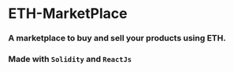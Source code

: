 # ETH-MarketPlace

### A marketplace to buy and sell your products using ETH.

### Made with `Solidity` and `ReactJs`